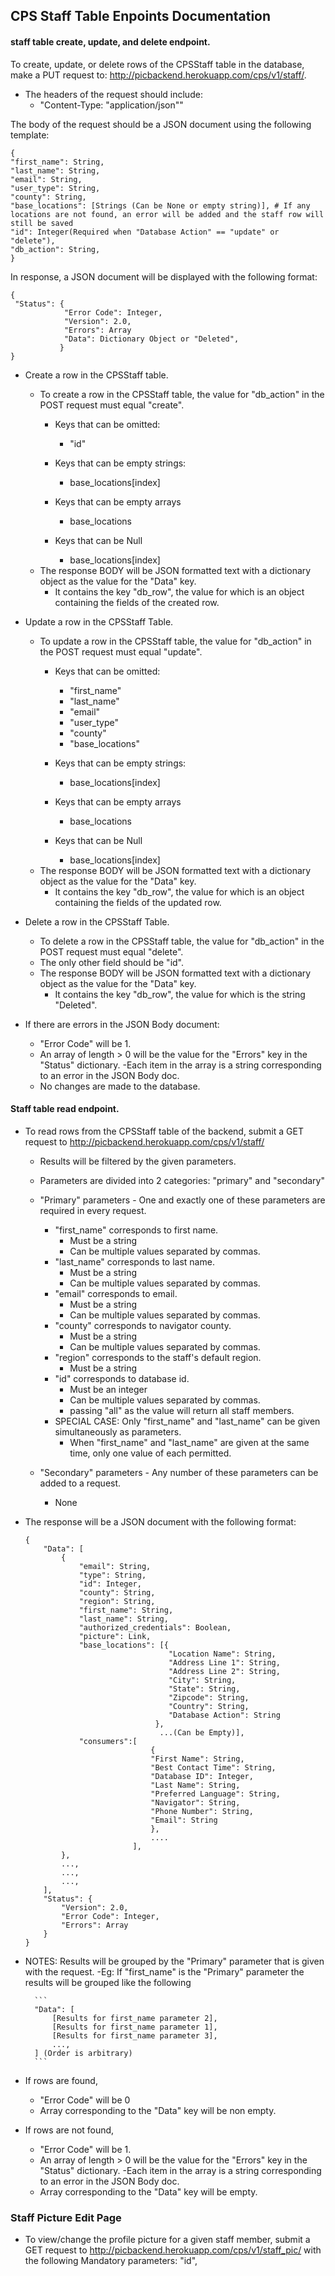 ## CPS Staff Table Enpoints Documentation

#### staff table create, update, and delete endpoint.
To create, update, or delete rows of the CPSStaff table in the database, make a PUT request to: http://picbackend.herokuapp.com/cps/v1/staff/. 

- The headers of the request should include: 
    - "Content-Type: "application/json""
    
The body of the request should be a JSON document using the following template:

```
{
"first_name": String,
"last_name": String,
"email": String,
"user_type": String,
"county": String,
"base_locations": [Strings (Can be None or empty string)], # If any locations are not found, an error will be added and the staff row will still be saved
"id": Integer(Required when "Database Action" == "update" or "delete"),
"db_action": String,
}
```

In response, a JSON document will be displayed with the following format:
```
{
 "Status": {
            "Error Code": Integer,
            "Version": 2.0,
            "Errors": Array
            "Data": Dictionary Object or "Deleted",
           }
}
```

- Create a row in the CPSStaff table.
    - To create a row in the CPSStaff table, the value for "db_action" in the POST request must equal "create".
        - Keys that can be omitted:
            - "id"
            
        - Keys that can be empty strings:
            - base_locations[index]
        
        - Keys that can be empty arrays
            - base_locations
        
        - Keys that can be Null
            - base_locations[index]        
    - The response BODY will be JSON formatted text with a dictionary object as the value for the "Data" key.
        - It contains the key "db_row", the value for which is an object containing the fields of the created row.
    
- Update a row in the CPSStaff Table.
    - To update a row in the CPSStaff table, the value for "db_action" in the POST request must equal "update".
        - Keys that can be omitted:
            - "first_name"
            - "last_name"
            - "email"
            - "user_type"
            - "county"
            - "base_locations"
            
        - Keys that can be empty strings:
            - base_locations[index]
        
        - Keys that can be empty arrays
            - base_locations
        
        - Keys that can be Null
            - base_locations[index]        
    - The response BODY will be JSON formatted text with a dictionary object as the value for the "Data" key.
        - It contains the key "db_row", the value for which is an object containing the fields of the updated row.

- Delete a row in the CPSStaff Table.
    - To delete a row in the CPSStaff table, the value for "db_action" in the POST request must equal "delete".
    - The only other field should be "id".
    - The response BODY will be JSON formatted text with a dictionary object as the value for the "Data" key.
        - It contains the key "db_row", the value for which is the string "Deleted".
    
- If there are errors in the JSON Body document:
    - "Error Code" will be 1.
    - An array of length > 0 will be the value for the "Errors" key in the "Status" dictionary.
        -Each item in the array is a string corresponding to an error in the JSON Body doc.
    - No changes are made to the database.
    
#### Staff table read endpoint.
- To read rows from the CPSStaff table of the backend, submit a GET request to http://picbackend.herokuapp.com/cps/v1/staff/
    - Results will be filtered by the given parameters.
    - Parameters are divided into 2 categories: "primary" and "secondary"
    
    - "Primary" parameters - One and exactly one of these parameters are required in every request.
        - "first_name" corresponds to first name.
            - Must be a string
            - Can be multiple values separated by commas.
        - "last_name" corresponds to last name.
            - Must be a string
            - Can be multiple values separated by commas.
        - "email" corresponds to email.
            - Must be a string
            - Can be multiple values separated by commas.
        - "county" corresponds to navigator county.
            - Must be a string
            - Can be multiple values separated by commas.
        - "region" corresponds to the staff's default region.
            - Must be a string
        - "id" corresponds to database id.
            - Must be an integer
            - Can be multiple values separated by commas.
            - passing "all" as the value will return all staff members.
        - SPECIAL CASE: Only "first_name" and "last_name" can be given simultaneously as parameters.
            - When "first_name" and "last_name" are given at the same time, only one value of each permitted.
            
    - "Secondary" parameters - Any number of these parameters can be added to a request.
        - None
    
- The response will be a JSON document with the following format:
    ```
    {
        "Data": [
            {
                "email": String,
                "type": String,
                "id": Integer,
                "county": String,
                "region": String,
                "first_name": String,
                "last_name": String,
                "authorized_credentials": Boolean,
                "picture": Link,
                "base_locations": [{
                                    "Location Name": String,
                                    "Address Line 1": String,
                                    "Address Line 2": String,
                                    "City": String,
                                    "State": String,
                                    "Zipcode": String,
                                    "Country": String,
                                    "Database Action": String
                                 },
                                  ...(Can be Empty)],
                "consumers":[
                                {
                                "First Name": String,
                                "Best Contact Time": String,
                                "Database ID": Integer,
                                "Last Name": String,
                                "Preferred Language": String,
                                "Navigator": String,
                                "Phone Number": String,
                                "Email": String
                                },
                                ....
                            ],
            },
            ...,
            ...,
            ...,
        ],
        "Status": {
            "Version": 2.0,
            "Error Code": Integer,
            "Errors": Array
        }
    }
    ```

- NOTES: Results will be grouped by the "Primary" parameter that is given with the request.
    -Eg: If "first_name" is the "Primary" parameter the results will be grouped like the following
        
        ```
        "Data": [
            [Results for first_name parameter 2],
            [Results for first_name parameter 1],
            [Results for first_name parameter 3],
            ...,
        ] (Order is arbitrary)
        ```
  
- If rows are found,
    - "Error Code" will be 0
    - Array corresponding to the "Data" key will be non empty.
- If rows are not found,
    - "Error Code" will be 1.
    - An array of length > 0 will be the value for the "Errors" key in the "Status" dictionary.
        -Each item in the array is a string corresponding to an error in the JSON Body doc.
    - Array corresponding to the "Data" key will be empty.


### Staff Picture Edit Page
- To view/change the profile picture for a given staff member, submit a GET request to http://picbackend.herokuapp.com/cps/v1/staff_pic/ with the following Mandatory parameters: "id",